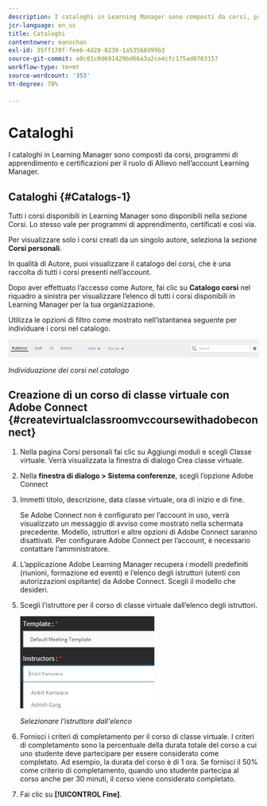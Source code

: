 ```yaml
---
description: I cataloghi in Learning Manager sono composti da corsi, programmi di apprendimento e certificazioni per il ruolo di Allievo nell’account Learning Manager.
jcr-language: en_us
title: Cataloghi
contentowner: manochan
exl-id: 35ff170f-fee6-4d28-8238-1a53568d99b3
source-git-commit: a0c01c0d691429bd66a3a2ce4cfc175ad0703157
workflow-type: tm+mt
source-wordcount: '353'
ht-degree: 78%

---
```


# Cataloghi

I cataloghi in Learning Manager sono composti da corsi, programmi di apprendimento e certificazioni per il ruolo di Allievo nell’account Learning Manager.

## Cataloghi {#Catalogs-1}

Tutti i corsi disponibili in Learning Manager sono disponibili nella sezione Corsi. Lo stesso vale per programmi di apprendimento, certificati e così via.

Per visualizzare solo i corsi creati da un singolo autore, seleziona la sezione **Corsi personali**.

In qualità di Autore, puoi visualizzare il catalogo dei corsi, che è una raccolta di tutti i corsi presenti nell’account.

Dopo aver effettuato l’accesso come Autore, fai clic su **Catalogo corsi** nel riquadro a sinistra per visualizzare l’elenco di tutti i corsi disponibili in Learning Manager per la tua organizzazione.

Utilizza le opzioni di filtro come mostrato nell’istantanea seguente per individuare i corsi nel catalogo.

![](assets/search-options.png)

*Individuazione dei corsi nel catalogo*

## Creazione di un corso di classe virtuale con Adobe Connect {#createvirtualclassroomvccoursewithadobeconnect}

1. Nella pagina Corsi personali fai clic su Aggiungi moduli e scegli Classe virtuale. Verrà visualizzata la finestra di dialogo Crea classe virtuale.
1. Nella **finestra di dialogo > Sistema conferenze**, scegli l’opzione Adobe Connect
1. Immetti titolo, descrizione, data classe virtuale, ora di inizio e di fine.

   Se Adobe Connect non è configurato per l’account in uso, verrà visualizzato un messaggio di avviso come mostrato nella schermata precedente. Modello, istruttori e altre opzioni di Adobe Connect saranno disattivati. Per configurare Adobe Connect per l’account, è necessario contattare l’amministratore.

1. L’applicazione Adobe Learning Manager recupera i modelli predefiniti (riunioni, formazione ed eventi) e l’elenco degli istruttori (utenti con autorizzazioni ospitante) da Adobe Connect. Scegli il modello che desideri.

1. Scegli l’istruttore per il corso di classe virtuale dall’elenco degli istruttori.

   ![](assets/choose-instructor.png)

   *Selezionare l&#39;istruttore dall&#39;elenco*

1. Fornisci i criteri di completamento per il corso di classe virtuale. I criteri di completamento sono la percentuale della durata totale del corso a cui uno studente deve partecipare per essere considerato come completato. Ad esempio, la durata del corso è di 1 ora. Se fornisci il 50% come criterio di completamento, quando uno studente partecipa al corso anche per 30 minuti, il corso viene considerato completato.

1. Fai clic su **[!UICONTROL Fine]**.
